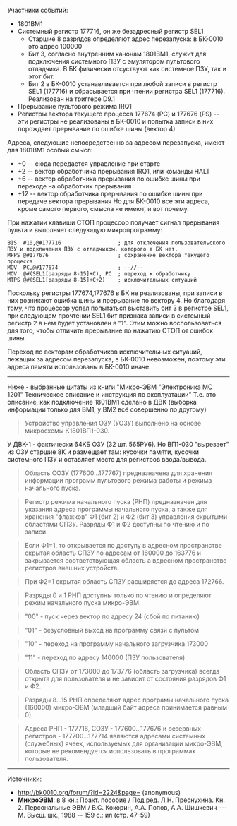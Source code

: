 Участники событий:
  * 1801ВМ1
  * Системный регистр 177716, он же безадресный регистр SEL1
    * Старшие 8 разрядов определяют адрес перезапуска: в БК-0010 это адрес 100000
    * Бит 3, согласно внутренним канонам 1801ВМ1, служит для подключения системного ПЗУ с эмулятором пультового отладчика. В БК физически отсуствуют как системное ПЗУ, так и этот бит.
    * Бит 2 в БК-0010 устанавливается при любой записи в регистр SEL1 (177716) и сбрасывается при чтении регистра SEL1 (177716). Реализован на триггере D9.1
  * Прерывание пультового режима IRQ1
  * Регистры вектора текущего процесса 177674 (PC) и 177676 (PS) -- эти регистры не реализованы в БК-0010 и попытка записи в них порождает прерывание по ошибке шины (вектор 4)

Адреса, следующие непосредственно за адресом перезапуска, имеют для 1801ВМ1 особый смысл:
  * +0 -- сюда передается управление при старте
  * +2 -- вектор обработчика прерывания IRQ1, или команды HALT
  * +6 -- вектор обработчика прерывания по ошибке шины при переходе на обработчик прерывания
  * +12 -- вектор обработчика прерывания по ошибке шины при передаче вектора прерывания
Но для БК-0010 все эти адреса, кроме самого первого, смысла не имеют, и вот почему.

При нажатии клавиши СТОП процессор получает сигнал прерывания пульта и выполняет следующую микропрограмму:
```
BIS  #10,@#177716                  ; для отключения пользовательского ПЗУ и подключения ПЗУ с отладчиком, которого в БК нет.
MFPS @#177676                      ; сохранение вектора текущего процесса
MOV  PC,@#177674                   ; --//--
MOV  @#(SEL1[разряды 8-15]+C), PC  ; переход к обработчику 
MTPS @#(SEL1[разряды 8-15]+C+2)    ; исключительных ситуаций
```

Поскольку регистры 177674,177676 в БК не реализованы, при записи в них возникают ошибка шины и прерывание по вектору 4. Но благодаря тому, что процессор успел попытаться выставить бит 3 в регистре SEL1, при следующем прочтении SEL1 бит признака записи в системный регистр 2 в нем будет установлен в "1". Этим можно воспользоваться для того, чтобы отличить прерывание по нажатию СТОП от ошибок шины.

Переход по векторам обработчиков исключительных ситуаций, лежащих за адресом перезапуска, в БК-0010 невозможен, поэтому эти адреса памяти использованы в БК-0010 иначе.


---

Ниже - выбранные цитаты из книги "Микро-ЭВМ "Электроника МС 1201" Техническое описание и инструкция по эксплуатации" Т.е. это описание, как подключение 1801ВМ1 сделано в ДВК (выборка информации только для ВМ1, у ВМ2 всё совершенно по другому)

> Устройство управления ОЗУ (УОЗУ) выполнено на основе микросхемы К1801ВП1-030.

У ДВК-1 - фактически 64КБ ОЗУ (32 шт. 565РУ6). Но ВП1-030 "вырезает" из ОЗУ старшие 8К и размещает там: кусочки памяти, кусочки системного ПЗУ и оставляет место для регистров ввода/вывода.

> Область СОЗУ (177600...177767) предназначена для хранения информации программ пультового режима работы и режима начального пуска.

> Регистр режима начального пуска (РНП) предназначен для указания адреса программы начального пуска, а также для хранения "флажков" Ф1 (бит 2) и Ф2 (бит 3) управления скрытыми областями СПЗУ. Разряды Ф1 и Ф2 доступны по чтению и по записи.

> Если Ф1=1, то открывается по доступу в адресном пространстве скрытая область СПЗУ по адресам от 160000 до 163776 и закрывается соответствующая область а вдресном пространстве регистров внешних устройств.

> При Ф2=1 скрытая область СПЗУ расширяется до адреса 172766.

> Разряды 0 и 1 РНП доступны только по чтению и определяют режим начального пуска микро-ЭВМ.

> "00" - пуск через вектор по адресу 24 (сбой по питанию)

> "01" - безусловный выход на программу связи с пультом

> "10" - переход на программу начального загрузчика 173000

> "11" - переход по адресу 140000 (ПЗУ пользователя)

> Область СПЗУ от 173000 до 173776 (область загрузчика) всегда открыта для пользователя и не зависит от состояния разрядов Ф1 и Ф2.

> Разряды 8...15 РНП определяют адрес програмы начального пуска (160000) микро-ЭВМ (младший байт адреса принимается равным 0).

> Адреса РНП - 177716, СОЗУ - 177600...177676 и резервных регистров - 177700...177714 являются адресами системных (служебных) ячеек, используемых для организации микро-ЭВМ, которые не рекомендуется использовать в программах пользователя.

---


Источники:
  * http://bk0010.org/forum/?id=2224&page= (anonymous)
  * **МикроЭВМ**: в 8 кн.: Практ. пособие / Под ред. Л.Н. Преснухина. Кн. 2. Персональные ЭВМ / В.С. Кокорин, А.А. Попов, А.А. Шишкевич --- М. Высш. шк., 1988 -- 159 с.: ил (стр. 47-59)